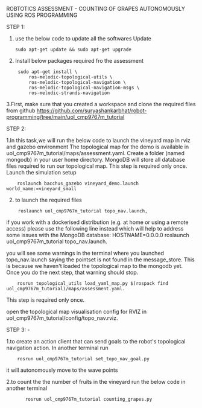 ROBTOTICS ASSESSMENT - COUNTING OF GRAPES AUTONOMOUSLY USING ROS PROGRAMMING

  STEP 1:
1.  use the below code to update all the softwares
Update
    
    
    
        sudo apt-get update && sudo apt-get upgrade
    


2. Install below packages required fro the assessment
 

    
        sudo apt-get install \ 
            ros-melodic-topological-utils \
            ros-melodic-topological-navigation \
            ros-melodic-topological-navigation-msgs \
            ros-melodic-strands-navigation
        
        

3.First, make sure that you created a workspace and clone the required files from github https://github.com/suryashankarbhat/robot-programming/tree/main/uol_cmp9767m_tutorial

STEP 2:

1.In this task,we will run the below code to launch the vineyard map in rviz and gazebo environment
The topological map for the demo is available in uol_cmp9767m_tutorial/maps/assessment.yaml. 
 Create a folder (named mongodb) in your user home directory. MongoDB will store all database files required to run our topological map. This step is required only once.
    Launch the simulation setup

        roslaunch bacchus_gazebo vineyard_demo.launch world_name:=vineyard_small
        
2. to launch the required files 


        roslaunch uol_cmp9767m_tutorial topo_nav.launch, 

if you work with a dockerised distribution (e.g. at home or using a remote access) please use the following line instead which will help to address      some issues with the MongoDB database: HOSTNAME=0.0.0.0 roslaunch uol_cmp9767m_tutorial topo_nav.launch.
        
you will see some warnings in the terminal where you launched topo_nav.launch saying the pointset is not found in the message_store. This is because we haven't loaded the topological map to the mongodb yet. Once you do the next step, that warning should stop.


        rosrun topological_utils load_yaml_map.py $(rospack find uol_cmp9767m_tutorial)/maps/assessment.yaml.
 
 
 This step is required only once.
       
 open the topological map visualisation config for RVIZ in uol_cmp9767m_tutorial/config/topo_nav.rviz.
    

STEP 3: - 

1.to create an action client that can send goals to the robot's topological navigation action.
  In another terminal run 
  
  
        rosrun uol_cmp9767m_tutorial set_topo_nav_goal.py 
   
   it will autonomously move to the wave points

2.to count the the number of fruits in the vineyard run the below code in another terminal 


           rosrun uol_cmp9767m_tutorial counting_grapes.py

      

